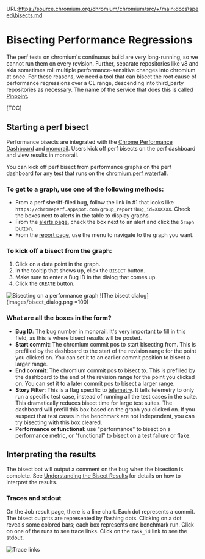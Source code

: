 URL:https://source.chromium.org/chromium/chromium/src/+/main:docs\speed\bisects.md
# Bisecting Performance Regressions

The perf tests on chromium's continuous build are very long-running, so we
cannot run them on every revision. Further, separate repositories like v8
and skia sometimes roll multiple performance-sensitive changes into chromium
at once. For these reasons, we need a tool that can bisect the root cause of
performance regressions over a CL range, descending into third_party
repositories as necessary. The name of the service that does this is called
[Pinpoint](https://pinpoint-dot-chromeperf.appspot.com/).

[TOC]

## Starting a perf bisect

Performance bisects are integrated with the
[Chrome Performance Dashboard](https://chromeperf.appspot.com/alerts) and
[monorail](https://bugs.chromium.org/p/chromium/issues/list). Users kick off
perf bisects on the perf dashboard and view results in monorail.

You can kick off perf bisect from performance graphs on the perf dashboard for
any test that runs on the
[chromium.perf waterfall](https://ci.chromium.org/p/chromium/g/chromium.perf/builders).

### To get to a graph, use one of the following methods:

  * From a perf sheriff-filed bug, follow the link in #1 that looks like
    `https://chromeperf.appspot.com/group_report?bug_id=XXXXXX`. Check the
    boxes next to alerts in the table to display graphs.
  * From the [alerts page](https://chromeperf.appspot.com/alerts), check the
    box next to an alert and click the `Graph` button.
  * From the [report page](https://chromeperf.appspot.com/report), use the menu
    to navigate to the graph you want.

### To kick off a bisect from the graph:

  1. Click on a data point in the graph.
  2. In the tooltip that shows up, click the `BISECT` button.
  3. Make sure to enter a Bug ID in the dialog that comes up.
  4. Click the `CREATE` button.

![Bisecting on a performance graph](images/bisect_graph.png)
![The bisect dialog](images/bisect_dialog.png =100)

### What are all the boxes in the form?

  * **Bug ID**: The bug number in monorail. It's very important to fill in
    this field, as this is where bisect results will be posted.
  * **Start commit**: The chromium commit pos to start bisecting from. This
    is prefilled by the dashboard to the start of the revision range for the
    point you clicked on. You can set it to an earlier commit position to
    bisect a larger range.
  * **End commit**: The chromium commit pos to bisect to. This is prefilled
    by the dashboard to the end of the revision range for the point you clicked
    on. You can set it to a later commit pos to bisect a larger range.
  * **Story Filter**: This is a flag specific to
    [telemetry](https://github.com/catapult-project/catapult/blob/master/telemetry/README.md).
    It tells telemetry to only run a specific test case, instead of running all
    the test cases in the suite. This dramatically reduces bisect time for
    large test suites. The dashboard will prefill this box based on the graph
    you clicked on. If you suspect that test cases in the benchmark are not
    independent, you can try bisecting with this box cleared.
  * **Performance or functional**: use "performance" to bisect on a performance
    metric, or "functional" to bisect on a test failure or flake.

## Interpreting the results

The bisect bot will output a comment on the bug when the bisection is complete. See
[Understanding the Bisect Results](addressing_performance_regressions.md#Understanding-the-bisect-results)
for details on how to interpret the results.

### Traces and stdout

On the Job result page, there is a line chart. Each dot represents a commit. The bisect culprits are represented by flashing dots. Clicking on a dot reveals some colored bars; each box represents one benchmark run. Click on one of the runs to see trace links. Click on the `task_id` link to see the stdout.

![Trace links](images/pinpoint-trace-links.png)
